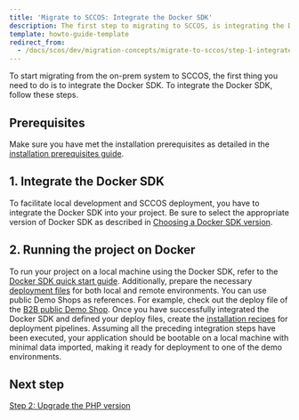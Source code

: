 ```yaml
---
title: 'Migrate to SCCOS: Integrate the Docker SDK'
description: The first step to migrating to SCCOS, is integrating the Docker SDK.
template: howto-guide-template
redirect_from:
  - /docs/scos/dev/migration-concepts/migrate-to-sccos/step-1-integrate-the-docker-sdk.html
---
```


To start migrating from the on-prem system to SCCOS, the first thing you need to do is to integrate the Docker SDK. To integrate the Docker SDK, follow these steps.

## Prerequisites
Make sure you have met the installation prerequisites as detailed in the [installation prerequisites guide](/docs/scos/dev/set-up-spryker-locally/install-spryker/install-docker-prerequisites/install-docker-prerequisites-on-macos.html).

## 1. Integrate the Docker SDK
To facilitate local development and SCCOS deployment, you have to integrate the Docker SDK into your project. Be sure to select the appropriate version of Docker SDK as described in [Choosing a Docker SDK version](/docs/scos/dev/the-docker-sdk/{{site.version}}/choosing-a-docker-sdk-version.html).

## 2. Running the project on Docker
To run your project on a local machine using the Docker SDK, refer to the [Docker SDK quick start guide](/docs/scos/dev/the-docker-sdk/{{site.version}}/docker-sdk-quick-start-guide.html). Additionally, prepare the necessary [deployment files](/docs/scos/dev/the-docker-sdk/{{site.version}}/deploy-file/deploy-file.html) for both local and remote environments. You can use public Demo Shops as references. For example, check out the deploy file of the [B2B public Demo Shop](https://github.com/spryker-shop/b2b-demo-shop/blob/master/deploy.dev.yml).
Once you have successfully integrated the Docker SDK and defined your deploy files, create the [installation recipes](/docs/scos/dev/the-docker-sdk/{{site.version}}/installation-recipes-of-deployment-pipelines.html) for deployment pipelines. Assuming all the preceding integration steps have been executed, your application should be bootable on a local machine with minimal data imported, making it ready for deployment to one of the demo environments.

## Next step
[Step 2: Upgrade the PHP version](/docs/scos/dev/migration-concepts/migrate-to-sccos/step-2-upgrade-the-php-version.html)
